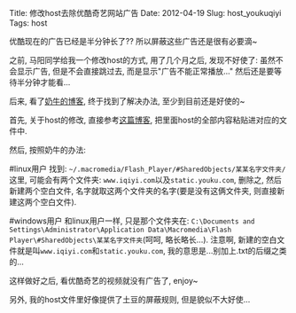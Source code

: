 Title: 修改host去除优酷奇艺网站广告
Date: 2012-04-19
Slug: host_youkuqiyi
Tags: host


优酷现在的广告已经是半分钟长了?? 所以屏蔽这些广告还是很有必要滴~

之前, 马阳同学给我一个修改host的方式, 用了几个月之后, 发现不好使了: 虽然不会显示广告, 但是不会直接跳过去, 而是显示"广告不能正常播放..." 然后还是要等待半分钟才能看... 

后来, 看了[奶牛的博客](http://www.nenew.net/youku-qiyi-hosts-windows-win7-windows7-vista-ubuntu-linux-archlinux-firefox-chrome.html), 终于找到了解决办法, 至少到目前还是好使的~

首先, 关于host的修改, 直接参考[这篇博客](http://x-wei.github.com/google_host.html), 把里面host的全部内容粘贴进对应的文件中.

然后, 按照奶牛的办法:

#linux用户
找到: `~/.macromedia/Flash_Player/#SharedObjects/某某名字文件夹/` 这里, 可能会有两个文件夹: `www.iqiyi.com`以及`static.youku.com`, 删除之, 然后新建两个空白文件, 名字就取这两个文件夹的名字(要是没有这俩文件夹, 则直接新建这两个空白文件).

#windows用户
和linux用户一样, 只是那个文件夹在: `C:\Documents and Settings\Administrator\Application Data\Macromedia\Flash Player\#SharedObjects\某某名字文件夹`(呵呵, 略长略长...). 注意啊, 新建的空白文件就是叫`www.iqiyi.com`和`static.youku.com`, 我的意思是...别加上.txt的后缀之类的...

这样做好之后, 看优酷奇艺的视频就没有广告了, enjoy~

另外, 我的host文件里好像提供了土豆的屏蔽规则, 但是貌似不大好使...
